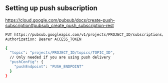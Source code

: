 ## Setting up push subscription
https://cloud.google.com/pubsub/docs/create-push-subscription#pubsub_create_push_subscription-rest


```sh
PUT https://pubsub.googleapis.com/v1/projects/PROJECT_ID/subscriptions/SUBSCRIPTION_ID
Authorization: Bearer ACCESS_TOKEN

{
  "topic": "projects/PROJECT_ID/topics/TOPIC_ID",
  // Only needed if you are using push delivery
  "pushConfig": {
    "pushEndpoint": "PUSH_ENDPOINT"
  }
}
```